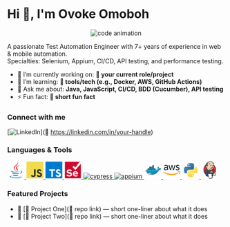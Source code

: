 <h1 align="left">Hi 👋, I'm Ovoke Omoboh</h1>

<p align="center">
  <img src="assets/hero.gif" alt="code animation" width="800">
</p>

A passionate Test Automation Engineer with 7+ years of experience in web & mobile automation.  
Specialties: Selenium, Appium, CI/CD, API testing, and performance testing.

- 🔭 I’m currently working on: **🔁 your current role/project**
- 🌱 I’m learning: **🔁 tools/tech (e.g., Docker, AWS, GitHub Actions)**
- 💬 Ask me about: **Java, JavaScript, CI/CD, BDD (Cucumber), API testing**
- ⚡ Fun fact: **🔁 short fun fact**

### Connect with me
[![LinkedIn](https://img.shields.io/badge/LinkedIn-0077B5?style=for-the-badge&logo=linkedin&logoColor=white)](🔁 https://linkedin.com/in/your-handle)
<!-- Add more badges if you like -->

### Languages & Tools
<p>
  <a href="https://www.java.com/" target="_blank" rel="noreferrer">
    <img src="https://raw.githubusercontent.com/devicons/devicon/master/icons/java/java-original.svg" alt="java" width="40" height="40"/>
  </a>
  <a href="https://www.javascript.com" target="_blank" rel="noreferrer">
    <img src="https://raw.githubusercontent.com/devicons/devicon/master/icons/javascript/javascript-original.svg" alt="javascript" width="40" height="40"/>
  </a>
  <a href="https://www.typescriptlang.org/" target="_blank" rel="noreferrer">
    <img src="https://raw.githubusercontent.com/devicons/devicon/master/icons/typescript/typescript-original.svg" alt="typescript" width="40" height="40"/>
  </a>
  <a href="https://www.selenium.dev" target="_blank" rel="noreferrer">
    <img src="https://raw.githubusercontent.com/devicons/devicon/master/icons/selenium/selenium-original.svg" alt="selenium" width="40" height="40"/>
  </a>
  <a href="https://www.cypress.io" target="_blank" rel="noreferrer">
    <img src="https://raw.githubusercontent.com/simple-icons/simple-icons/develop/icons/cypress.svg" alt="cypress" width="40" height="40"/>
  </a>
  <a href="https://appium.io" target="_blank" rel="noreferrer">
    <img src="https://raw.githubusercontent.com/simple-icons/simple-icons/develop/icons/appium.svg" alt="appium" width="40" height="40"/>
  </a>
  <a href="https://www.docker.com/" target="_blank" rel="noreferrer">
    <img src="https://raw.githubusercontent.com/devicons/devicon/master/icons/docker/docker-original.svg" alt="docker" width="40" height="40"/>
  </a>
  <a href="https://aws.amazon.com/" target="_blank" rel="noreferrer">
    <img src="https://raw.githubusercontent.com/devicons/devicon/master/icons/amazonwebservices/amazonwebservices-original.svg" alt="aws" width="40" height="40"/>
  </a>
  <a href="https://www.python.org/" target="_blank" rel="noreferrer">
    <img src="https://raw.githubusercontent.com/devicons/devicon/master/icons/python/python-original.svg" alt="python" width="40" height="40"/>
  </a>
  <a href="https://www.java.com/" target="_blank" rel="noreferrer">
    <img src="https://raw.githubusercontent.com/devicons/devicon/master/icons/jenkins/jenkins-original.svg" alt="jenkins" width="40" height="40"/>
  </a>
</p>

<!-- Optional: quick links to your key repos -->
### Featured Projects
- 🚀 [🔁 Project One](🔁 repo link) — short one-liner about what it does
- 🔧 [🔁 Project Two](🔁 repo link) — short one-liner about what it does
